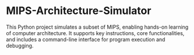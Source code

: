 # MIPS-Architecture-Simulator
This Python project simulates a subset of MIPS, enabling hands-on learning of computer architecture. It supports key instructions, core functionalities, and includes a command-line interface for program execution and debugging.
